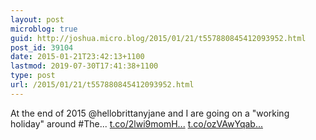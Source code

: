 ```yaml
---
layout: post
microblog: true
guid: http://joshua.micro.blog/2015/01/21/t557880845412093952.html
post_id: 39104
date: 2015-01-21T23:42:13+1100
lastmod: 2019-07-30T17:41:38+1100
type: post
url: /2015/01/21/t557880845412093952.html
---
```

At the end of 2015 @hellobrittanyjane and I are going on a "working holiday" around #The... [t.co/2lwi9momH...](http://t.co/2lwi9momHk) [t.co/ozVAwYqab...](http://t.co/ozVAwYqaba)
